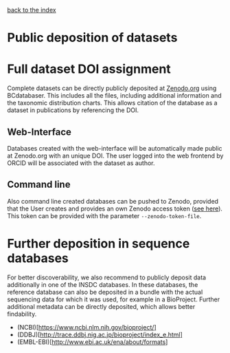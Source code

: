 [back to the index](./index.md)

# Public deposition of datasets

# Full dataset DOI assignment

Complete datasets can be directly publicly deposited at [Zenodo.org](Zenodo.org) using BCdatabaser. 
This includes all the files, including additional information and the taxonomic distribution charts. 
This allows citation of the database as a dataset in publications by referencing the DOI. 

## Web-Interface

Databases created with the web-interface will be automatically made public at Zenodo.org with an unique DOI. 
The user logged into the web frontend by ORCID will be associated with the dataset as author. 

## Command line

Also command line created databases can be pushed to Zenodo, provided that the User creates and provides an own Zenodo access token ([see here](https://developers.zenodo.org/#introduction)).
This token can be provided with the parameter ```--zenodo-token-file```.

# Further deposition in sequence databases

For better discoverability, we also recommend to publicly deposit data additionally in one of the INSDC databases. 
In these databases, the reference database can also be deposited in a bundle with the actual sequencing data for which it was used, for example in a BioProject.
Further additional metadata can be directly deposited, which allows better findability. 
* (NCBI)[https://www.ncbi.nlm.nih.gov/bioproject/] 
* (DDBJ)[http://trace.ddbj.nig.ac.jp/bioproject/index_e.html]
* (EMBL-EBI)[http://www.ebi.ac.uk/ena/about/formats]
